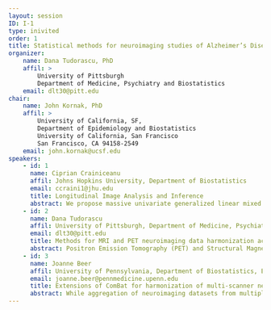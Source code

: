```yaml
---
layout: session
ID: I-1
type: inivited
order: 1
title: Statistical methods for neuroimaging studies of Alzheimer’s Disease
organizer:
    name: Dana Tudorascu, PhD
    affil: > 
        University of Pittsburgh
        Department of Medicine, Psychiatry and Biostatistics
    email: dlt30@pitt.edu
chair:
    name: John Kornak, PhD
    affil: > 
        University of California, SF,
        Department of Epidemiology and Biostatistics
        University of California, San Francisco
        San Francisco, CA 94158-2549
    email: john.kornak@ucsf.edu
speakers:
    - id: 1
      name: Ciprian Crainiceanu
      affil: Johns Hopkins University, Department of Biostatistics
      email: ccraini1@jhu.edu
      title: Longitudinal Image Analysis and Inference
      abstract: We propose massive univariate generalized linear mixed effects models for studies that collect images at multiple visit. Joint inference for fixed effects is conducted using bootstrap of study participants while for random effects we use leave-one-in bootstrap. For conducting inference and sample size calculation we propose to use the upstrap, which samples with replacement either more or fewer samples than the original sample size.
    - id: 2
      name: Dana Tudorascu
      affil: University of Pittsburgh, Department of Medicine, Psychiatry and Biostatistics.
      email: dlt30@pitt.edu
      title: Methods for MRI and PET neuroimaging data harmonization across different scanners in Alzheimer Disease.
      abstract: Positron Emission Tomography (PET) and Structural Magnetic Resonance Imaging (MRI) are two imaging modalities that are frequently used in studies of Alzheimer’s Disease (AD).  [11C]Pittsburgh Compound B (PiB) PET standardized uptake value ratio (SUVR), play a crucial role in studying the progression of AD in the elderly, autosomal dominant AD mutation carriers and Down Syndrome populations. Harmonization of these multimodal imaging studies collected at multiple sites presents a challenging problem. The focus of this work was to investigate an intensity normalization method, Removal of Artificial Voxel Effect by Linear regression (RAVEL) (Fortin et al., 2016), followed by a data harmonization technique, ComBat (Fortin et al., 2018). Effects on cortical thickness, MR-based quantification of [11C]PiB SUVR and a neuraradiological study of accuracy of AD related ROI segmentations, were evaluated. We found that RAVEL/ ComBat combination was most effective at MRI harmonization. Large differences observed in effect sizes suggest that combining data from different sites/scanners should be properly addressed.
    - id: 3
      name: Joanne Beer
      affil: University of Pennsylvania, Department of Biostatistics, Epidemiology and Informatics. 
      email: joanne.beer@pennmedicine.upenn.edu
      title: Extensions of ComBat for harmonization of multi-scanner neuroimaging data in an Alzheimer’s Disease Neuroimaging Initiative dataset
      abstract: While aggregation of neuroimaging datasets from multiple sites and scanners presents opportunities for larger sample sizes and increased statistical power, it also presents challenges due to systematic scanner effects. In this talk we present several recent extensions of ComBat (Combatting Batch Effects when Combining Batches), a harmonization method originally developed for genomics and later adapted to cross-sectional neuroimaging data. Specifically, we discuss ComBat extended to linear mixed effects models (longitudinal ComBat), generalized additive (mixed) models (ComBatGA(M)M), and harmonization of covariance (CovBat). Using structural MRI data from 663 participants in the Alzheimer’s Disease Neuroimaging Initiative (ADNI) study, we demonstrate the presence of scanner-related effects on the means, variances, and covariance of cortical thickness measures across brain atlas regions. We discuss situations where ComBat increases statistical power, helps control type I error rate, and yields better classification and prediction performance than unharmonized data.
---
```

